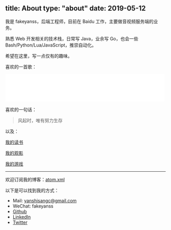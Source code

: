title: About
type: "about"
date: 2019-05-12
---

我是 fakeyanss，后端工程师，目前在 Baidu 工作，主要做音视频服务端的业务。

熟悉 Web 开发相关的技术栈，日常写 Java，业余写 Go，也会一些 Bash/Python/Lua/JavaScript，推崇自动化。

希望在这里，写一点仅有的趣味。

喜欢的一首歌：

<iframe frameborder="no" border="0" marginwidth="0" marginheight="0" width=500 height=86 src="//music.163.com/outchain/player?type=2&id=412016278&auto=0&height=66"></iframe>

喜欢的一句话：

<blockquote class="blockquote-center">风起时，唯有努力生存</blockquote>

以及：

[我的读书](/blog/books)

[我的观影](/blog/movies)

[我的游戏](/blog/games)

---

欢迎订阅我的博客：[atom.xml](https://foreti.me/blog/atom.xml)

以下是可以找到我的方式：

- Mail: yanshisangc@gmail.com
- WeChat: fakeyanss
- [Github](https://github.com/fakeYanss)
- [LinkedIn](https://www.linkedin.com/in/foretime/)
- [Twitter](https://twitter.com/fakeYanss)


